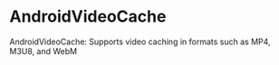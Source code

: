 # AndroidVideoCache
AndroidVideoCache: Supports video caching in formats such as MP4, M3U8, and WebM
